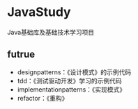 # JavaStudy

Java基础库及基础技术学习项目

## futrue
* designpatterns：《设计模式》的示例代码
* tdd：《测试驱动开发》学习的示例代码
* implementationpatterns：《实现模式》
* refactor：《重构》
